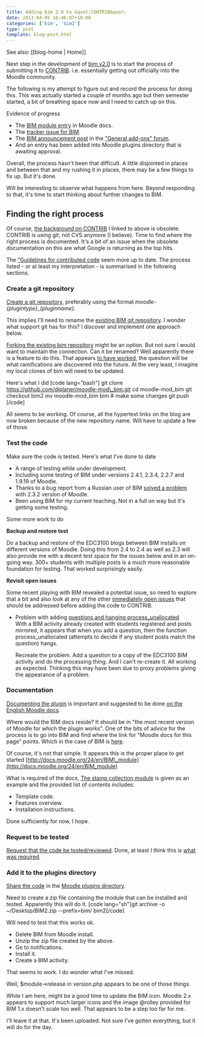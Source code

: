 ```yaml
---
title: Adding bim 2.0 to &quot;CONTRIB&quot;
date: 2013-04-05 16:46:07+10:00
categories: ['bim', 'bim2']
type: post
template: blog-post.html
---
```


See also: [[blog-home | Home]]

Next step in the development of [bim v2.0](/blog2/research/bam-blog-aggregation-management/) is to start the process of submitting it to [CONTRIB](http://docs.moodle.org/dev/contrib). i.e. essentially getting out officially into the Moodle community.

The following is my attempt to figure out and record the process for doing this. This was actually started a couple of months ago but then semester started, a bit of breathing space now and I need to catch up on this.

Evidence of progress

- The [BIM module entry](http://docs.moodle.org/24/en/BIM_module) in Moodle docs.
- The [tracker issue for BIM](https://tracker.moodle.org/browse/CONTRIB-4249).
- The [BIM announcement post](https://moodle.org/mod/forum/discuss.php?d=226074) in the ["General add-ons" forum](https://moodle.org/mod/forum/view.php?id=44).
- And an entry has been added into Moodle plugins directory that is awaiting approval.

Overall, the process hasn't been that difficult. A little disjointed in places and between that and my rushing it in places, there may be a few things to fix up. But it's done.

Will be interesting to observe what happens from here. Beyond responding to that, it's time to start thinking about further changes to BIM.

## Finding the right process

Of course, [the background on CONTRIB](http://docs.moodle.org/dev/contrib) I linked to above is obsolete. CONTRIB is using git, not CVS anymore (I believe). Time to find where the right process is documented. It's a bit of an issue when the obsolete documentation on this are what Google is returning as the top hits.

The ["Guidelines for contributed code](http://docs.moodle.org/dev/Guidelines_for_contributed_code) seem more up to date. The process listed - or at least my interpretation - is summarised in the following sections.

### Create a git repository

[Create a git repository](http://docs.moodle.org/dev/Guidelines_for_contributed_code#How_to_submit_code), preferably using the format _moodle-{plugintype}\_{pluginname}_.

This implies I'll need to rename the [existing BIM git repository](http://github.com/djplaner/BIM/). I wonder what support git has for this? I discover and implement one approach below.

[Forking the existing bim repository](https://help.github.com/articles/fork-a-repo) might be an option. But not sure I would want to maintain the connection. Can it be renamed? Well apparently there is a feature to do this. That appears [to have worked](https://github.com/djplaner/moodle-mod_bim), the question will be what ramifications are discovered into the future. At the very least, I imagine my local clones of bim will need to be updated.

Here's what I did \[code lang="bash"\] git clone https://github.com/djplaner/moodle-mod\_bim.git cd moodle-mod\_bim git checkout bim2 mv moodle-mod\_bim bim # make some changes git push \[/code\]

All seems to be working. Of course, all the hypertext links on the blog are now broken because of the new repository name. Will have to update a few of those.

### Test the code

Make sure the code is tested. Here's what I've done to date

- A range of testing while under development.
- Including some testing of BIM under versions 2.4.1, 2.3.4, 2.2.7 and 1.9.19 of Moodle.
- Thanks to a bug report from a Russian user of BIM [solved a problem](/blog2/2013/03/03/bim2-and-disable_form_change_checker/) with 2.3.2 version of Moodle.
- Been using BIM for my current teaching. Not in a full on way but it's getting some testing.

Some more work to do

**Backup and restore test**

Do a backup and restore of the EDC3100 blogs between BIM installs on different versions of Moodle. Doing this from 2.4 to 2.4 as well as 2.3 will also provide me with a decent test space for the issues below and in an on-going way. 300+ students with multiple posts is a much more reasonable foundation for testing. That worked surprisingly easily.

**Revisit open issues**

Some recent playing with BIM revealed a potential issue, so need to explore that a bit and also look at any of the other [immediately open issues](https://github.com/djplaner/moodle-mod_bim/issues?labels=bim2%2Cimmediate&sort=updated&state=open) that should be addressed before adding the code to CONTRIB.

- Problem with adding [questions and hanging process\_unallocated](https://github.com/djplaner/moodle-mod_bim/issues/68)  
    With a BIM activity already created with students registered and posts mirrored, it appears that when you add a question, then the function process\_unallocated (attempts to decide if any student posts match the question) hangs.
    
    Recreate the problem. Add a question to a copy of the EDC3100 BIM activity and do the processing thing. And I can't re-create it. All working as expected. Thinking this may have been due to proxy problems giving the appearance of a problem.

### Documentation

[Documenting the plugin](http://docs.moodle.org/dev/Guidelines_for_contributed_code#How_to_provide_documentation) is important and suggested to be done [on the English Moodle docs](http://docs.moodle.org/dev/Plugin_documentation).

Where would the BIM docs reside? It should be in "the most recent version of Moodle for which the plugin works". One of the bits of advice for the process is to go into BIM and find where the link for "Moodle docs for this page" points. Which in the case of BIM is [here](http://docs.moodle.org/24/en/mod/bim/view).

Of course, it's not that simple. It appears this is the proper place to get started [http://docs.moodle.org/24/en/BIM\_module](http://docs.moodle.org/24/en/BIM_module)

What is required of the docs, [The stamp collection module](http://docs.moodle.org/24/en/Stamp_collection_module) is given as an example and the provided list of contents includes:

- Template code.
- Features overview.
- Installation instructions.

Done sufficiently for now, I hope.

### Request to be tested

[Request that the code be tested/reviewed](http://docs.moodle.org/dev/Guidelines_for_contributed_code#How_to_request_that_your_code_be_tested.2Freviewed). Done, at least I think this is [what was required](https://tracker.moodle.org/browse/CONTRIB-4249).

### Add it to the plugins directory

[Share the code](http://docs.moodle.org/dev/Guidelines_for_contributed_code#Share_code_in_the_Moodle_plugins_directory) in the [Moodle plugins directory](https://moodle.org/plugins).

Need to create a zip file containing the module that can be installed and tested. Apparently this will do it. \[code lang="sh"\]git archive -o ~/Desktop/BIM2.zip --prefix=bim/ bim2\[/code\]

Will need to test that this works ok.

- Delete BIM from Moodle install.
- Unzip the zip file created by the above.
- Go to notifications.
- Install it.
- Create a BIM activity.

That seems to work. I do wonder what I've missed.

Well, $module->release in version.php appears to be one of those things.

While I am here, might be a good time to update the BIM icon. Moodle 2.x appears to support much larger icons and the image @rolley provided for BIM 1.x doesn't scale too well. That appears to be a step too far for me.

I'll leave it at that. It's been uploaded. Not sure I've gotten everything, but it will do for the day.